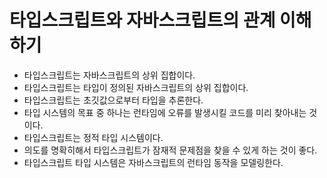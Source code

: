 # 타입스크립트와 자바스크립트의 관계 이해하기

- 타입스크립트는 자바스크립트의 상위 집합이다.
- 타입스크립트는 타입이 정의된 자바스크립트의 상위 집합이다.
- 타입스크립트는 초깃값으로부터 타입을 추론한다.
- 타입 시스템의 목표 중 하나는 런타임에 오류를 발생시킬 코드를 미리 찾아내는 것이다.
- 타입스크립트는 정적 타입 시스템이다.
- 의도를 명확히해서 타입스크립트가 잠재적 문제점을 찾을 수 있게 하는 것이 좋다.
- 타입스크립트 타입 시스템은 자바스크립트의 런타임 동작을 모델링한다.
